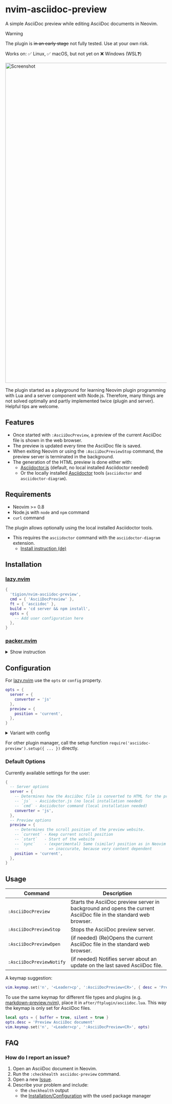 # nvim-asciidoc-preview

A simple AsciiDoc preview while editing AsciiDoc documents in Neovim.

> [!WARNING]
> The plugin is ~~in an early stage~~ not fully tested.
> Use at your own risk.
>
> Works on: ✅ Linux, ✅ macOS, but not yet on ❌ Windows (WSL❓)

<img width="1000" alt="Screenshot" src="https://user-images.githubusercontent.com/31811/214418871-14477f16-fe26-4b08-b864-77113997d321.png">

The plugin started as a playground for learning Neovim plugin programming
with Lua and a server component with Node.js.
Therefore, many things are not solved optimally and partly implemented
twice (plugin and server). Helpful tips are welcome.

## Features

- Once started with `:AsciiDocPreview`, a preview of the current AsciiDoc
  file is shown in the web browser.
- The preview is updated every time the AsciiDoc file is saved.
- When exiting Neovim or using the `:AsciiDocPreviewStop` command,
  the preview server is terminated in the background.
- The generation of the HTML preview is done either with:
  - [Asciidoctor.js](https://docs.asciidoctor.org/asciidoctor.js/latest/)
    (default, no local installed Asciidoctor needed)
  - Or the locally installed [Asciidoctor](https://docs.asciidoctor.org/asciidoctor/latest/)
    tools (`asciidoctor` and `asciidoctor-diagram`).

## Requirements

- Neovim >= 0.8
- Node.js with `node` and `npm` command
- `curl` command

The plugin allows optionally using the local installed Asciidoctor tools.

- This requires the `asciidoctor` command with the `asciidoctor-diagram` extension.
  - [Install instruction (de)]

[Install instruction (de)]: https://www.informatik.htw-dresden.de/~zirkelba/praktika/se/arbeiten-mit-git-und-asciidoc/installation-und-konfiguration/index.html#_variante_2_asciidoctor_lokal_installiert

## Installation

### [lazy.nvim](https://github.com/folke/lazy.nvim)

```lua
{
  'tigion/nvim-asciidoc-preview',
  cmd = { 'AsciiDocPreview' },
  ft = { 'asciidoc' },
  build = 'cd server && npm install',
  opts = {
    -- Add user configuration here
  },
}
```

### [packer.nvim](https://github.com/wbthomason/packer.nvim)

<details>
  <summary>Show instruction</summary>

```lua
use({
  'tigion/nvim-asciidoc-preview',
  run = 'cd server && npm install',
  config = function()
    require('asciidoc-preview').setup({
      -- Add user configuration here
    })
  end,
})
```

</details>

## Configuration

For [lazy.nvim](https://github.com/folke/lazy.nvim) use the `opts` or `config` property.

```lua
opts = {
  server = {
    converter = 'js'
  },
  preview = {
    position = 'current',
  },
}
```

<details>
  <summary>Variant with config</summary>

```lua
config = function()
  require('asciidoc-preview').setup({
    server = {
      converter = 'js'
    },
    preview = {
      position = 'current',
    },
  })
end,
```

</details>

For other plugin manager, call the setup function
`require('asciidoc-preview').setup({ ... })` directly.

### Default Options

Currently available settings for the user:

```lua
{
  -- Server options
  server = {
    -- Determines how the AsciiDoc file is converted to HTML for the preview.
    -- `js`  - Asciidoctor.js (no local installation needed)
    -- `cmd` - Asciidoctor command (local installation needed)
    converter = 'js',
  },
  -- Preview options
  preview = {
    -- Determines the scroll position of the preview website.
    -- `current` - Keep current scroll position
    -- `start`   - Start of the website
    -- `sync`    - (experimental) Same (similar) position as in Neovim
    --             => inaccurate, because very content dependent
    position = 'current',
  },
}
```

## Usage

| Command                  | Description                                                                                                       |
| ------------------------ | ----------------------------------------------------------------------------------------------------------------- |
| `:AsciiDocPreview`       | Starts the AsciiDoc preview server in background and opens the current AsciiDoc file in the standard web browser. |
| `:AsciiDocPreviewStop`   | Stops the AsciiDoc preview server.                                                                                |
| `:AsciiDocPreviewOpen`   | (if needed) (Re)Opens the current AsciiDoc file in the standard web browser.                                      |
| `:AsciiDocPreviewNotify` | (if needed) Notifies server about an update on the last saved AsciiDoc file.                                      |

A keymap suggestion:

```lua
vim.keymap.set('n', '<Leader>cp', ':AsciiDocPreview<CR>', { desc = 'Preview AsciiDoc document' })
```

To use the same keymap for different file types and plugins (e.g. [markdown-preview.nvim](https://github.com/iamcco/markdown-preview.nvim)),
place it in `after/ftplugin/asciidoc.lua`.
This way the keymap is only set for AsciiDoc files.

```lua
local opts = { buffer = true, silent = true }
opts.desc = 'Preview AsciiDoc document'
vim.keymap.set('n', '<Leader>cp', ':AsciiDocPreview<CR>', opts)
```

## FAQ

### How do I report an issue?

1. Open an AsciiDoc document in Neovim.
2. Run the `:checkhealth asciidoc-preview` command.
3. Open a new [Issue](https://github.com/tigion/nvim-asciidoc-preview/issues/new).
4. Describe your problem and include:
   - the `checkhealth` output
   - the [Installation/Configuration](#installation) with the used package manager
